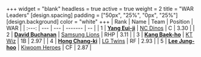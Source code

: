 +++
widget = "blank"
headless = true
active = true
weight = 2
title = "WAR Leaders"
[design.spacing]
padding = ["50px", "25%", "0px", "25%"]
[design.background]
color = "white"
+++
| Rank | Name | Team | Position | WAR |
| :---: | --- | --- | ------- | -- |
| 1 | [**Yang Eui-ji**](/players/215) | [NC Dinos](/teams/NCDinos) | C | 3.30 |
| 2 | [**David Buchanan**](/players/13683) | [Samsung Lions](/teams/SamsungLions) | RHP | 3.11 |
| 3 | [**Kang Baek-ho**](/players/11863) | [KT Wiz](/teams/KTWiz) | 1B | 2.97 |
| 4 | [**Hong Chang-ki**](/players/9805) | [LG Twins](/teams/LGTwins) | RF | 2.93 |
| 5 | [**Lee Jung-hoo**](/players/10673) | [Kiwoom Heroes](/teams/KiwoomHeroes) | CF | 2.87 |
